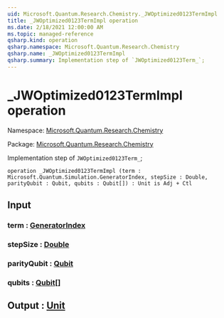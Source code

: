 ```yaml
---
uid: Microsoft.Quantum.Research.Chemistry._JWOptimized0123TermImpl
title: _JWOptimized0123TermImpl operation
ms.date: 2/18/2021 12:00:00 AM
ms.topic: managed-reference
qsharp.kind: operation
qsharp.namespace: Microsoft.Quantum.Research.Chemistry
qsharp.name: _JWOptimized0123TermImpl
qsharp.summary: Implementation step of `JWOptimized0123Term_`;
---
```


# _JWOptimized0123TermImpl operation

Namespace: [Microsoft.Quantum.Research.Chemistry](xref:Microsoft.Quantum.Research.Chemistry)

Package: [Microsoft.Quantum.Research.Chemistry](https://nuget.org/packages/Microsoft.Quantum.Research.Chemistry)


Implementation step of `JWOptimized0123Term_`;

```qsharp
operation _JWOptimized0123TermImpl (term : Microsoft.Quantum.Simulation.GeneratorIndex, stepSize : Double, parityQubit : Qubit, qubits : Qubit[]) : Unit is Adj + Ctl
```


## Input

### term : [GeneratorIndex](xref:Microsoft.Quantum.Simulation.GeneratorIndex)




### stepSize : [Double](xref:microsoft.quantum.lang-ref.double)




### parityQubit : [Qubit](xref:microsoft.quantum.lang-ref.qubit)




### qubits : [Qubit](xref:microsoft.quantum.lang-ref.qubit)[]





## Output : [Unit](xref:microsoft.quantum.lang-ref.unit)


